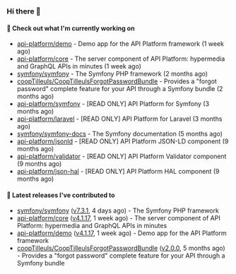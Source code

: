 ### Hi there 👋

#### 👷 Check out what I'm currently working on

- [api-platform/demo](https://github.com/api-platform/demo) - Demo app for the API Platform framework (1 week ago)
- [api-platform/core](https://github.com/api-platform/core) - The server component of API Platform: hypermedia and GraphQL APIs in minutes (1 week ago)
- [symfony/symfony](https://github.com/symfony/symfony) - The Symfony PHP framework (2 months ago)
- [coopTilleuls/CoopTilleulsForgotPasswordBundle](https://github.com/coopTilleuls/CoopTilleulsForgotPasswordBundle) - Provides a &#34;forgot password&#34; complete feature for your API through a Symfony bundle (2 months ago)
- [api-platform/symfony](https://github.com/api-platform/symfony) - [READ ONLY] API Platform for Symfony (3 months ago)
- [api-platform/laravel](https://github.com/api-platform/laravel) - [READ ONLY] API Platform for Laravel (3 months ago)
- [symfony/symfony-docs](https://github.com/symfony/symfony-docs) - The Symfony documentation (5 months ago)
- [api-platform/jsonld](https://github.com/api-platform/jsonld) - [READ ONLY] API Platform JSON-LD component (9 months ago)
- [api-platform/validator](https://github.com/api-platform/validator) - [READ ONLY] API Platform Validator component (9 months ago)
- [api-platform/json-hal](https://github.com/api-platform/json-hal) - [READ ONLY] API Platform HAL component (9 months ago)

#### 🔭 Latest releases I've contributed to

- [symfony/symfony](https://github.com/symfony/symfony) ([v7.3.1](https://github.com/symfony/symfony/releases/tag/v7.3.1), 4 days ago) - The Symfony PHP framework
- [api-platform/core](https://github.com/api-platform/core) ([v4.1.17](https://github.com/api-platform/core/releases/tag/v4.1.17), 1 week ago) - The server component of API Platform: hypermedia and GraphQL APIs in minutes
- [api-platform/demo](https://github.com/api-platform/demo) ([v4.1.17](https://github.com/api-platform/demo/releases/tag/v4.1.17), 1 week ago) - Demo app for the API Platform framework
- [coopTilleuls/CoopTilleulsForgotPasswordBundle](https://github.com/coopTilleuls/CoopTilleulsForgotPasswordBundle) ([v2.0.0](https://github.com/coopTilleuls/CoopTilleulsForgotPasswordBundle/releases/tag/v2.0.0), 5 months ago) - Provides a &#34;forgot password&#34; complete feature for your API through a Symfony bundle

